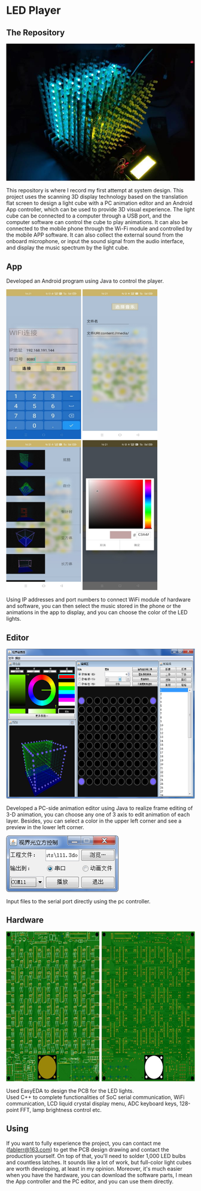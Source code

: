 # LED Player

## The Repository
![image](picture/hardware_operation.png)  

This repository is where I record my first attempt at system design. This project uses the scanning 3D display technology based on the translation flat screen to design a light cube with a PC animation editor and an Android App controller, which can be used to provide 3D visual experience. The light cube can be connected to a computer through a USB port, and the computer software can control the cube to play animations. It can also be connected to the mobile phone through the Wi-Fi module and controlled by the mobile APP software.  It can also collect the external sound from the onboard microphone, or input the sound signal from the audio interface, and display the music spectrum by the light cube.

## App
Developed an Android program using Java to control the player.  

<img src="picture/connection.png" width="200" height="400" alt="connection"/> <img src="picture/selection_music.png" width="200" height="400" alt="selection_music"/> <img src="picture/selection_animat.png" width="200" height="400" alt="selection_animation"/> <img src="picture/modification.png" width="200" height="400" alt="modification"/><br/>  

Using IP addresses and port numbers to connect WiFi module of hardware and software, you can then select the music stored in the phone or the animations in the app to display, and you can choose the color of the LED lights. 

## Editor
<img src="picture/editor.png" width="600" height="400" alt="editor"/><br/>

Developed a PC-side animation editor using Java to realize frame editing of 3-D animation, you can choose any one of 3 axis to edit animation of each layer. Besides, you can select a color in the upper left corner and see a preview in the lower left corner.

![image](picture/controller.png)  

Input files to the serial port directly using the pc controller.  

## Hardware
<img src="picture/PCB.png" width="600" height="400" alt="PCB"/><br/>

Used EasyEDA to design the PCB for the LED lights.  
Used C++ to complete functionalities of SoC serial communication, WiFi communication, LCD liquid crystal display menu, ADC keyboard keys, 128-point FFT, lamp brightness control etc. 


## Using
If you want to fully experience the project, you can contact me (fablerr@163.com) to get the PCB design drawing and contact the production yourself. On top of that, you'll need to solder 1,000 LED bulbs and countless latches. It sounds like a lot of work, but full-color light cubes are worth developing, at least in my opinion. Moreover, it's much easier when you have the hardware, you can download the software parts, I mean the App controller and the PC editor, and you can use them directly.

